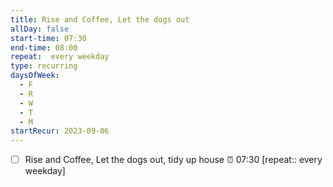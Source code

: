 ```yaml
---
title: Rise and Coffee, Let the dogs out
allDay: false
start-time: 07:30
end-time: 08:00
repeat:  every weekday
type: recurring
daysOfWeek:
  - F
  - R
  - W
  - T
  - M
startRecur: 2023-09-06
---
```


- [ ] Rise and Coffee, Let the dogs out, tidy up house  ⏰  07:30 [repeat:: every weekday]

